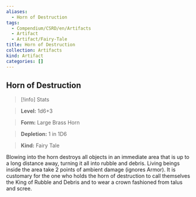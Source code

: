 ```yaml
---
aliases:
  - Horn of Destruction
tags:
  - Compendium/CSRD/en/Artifacts
  - Artifact
  - Artifact/Fairy-Tale
title: Horn of Destruction
collection: Artifacts
kind: Artifact
categories: []
---
```

## Horn of Destruction    
>[!info] Stats    
> **Level:** 1d6+3    
> **Form:** Large Brass Horn    
> **Depletion:** 1 in 1D6    
> **Kind:** Fairy Tale  
    
Blowing into the horn destroys all objects in an immediate area that is up to a long distance away, turning it all into rubble and debris. Living beings inside the area take 2 points of ambient damage (ignores Armor). It is customary for the one who holds the horn of destruction to call themselves the King of Rubble and Debris and to wear a crown fashioned from talus and scree.